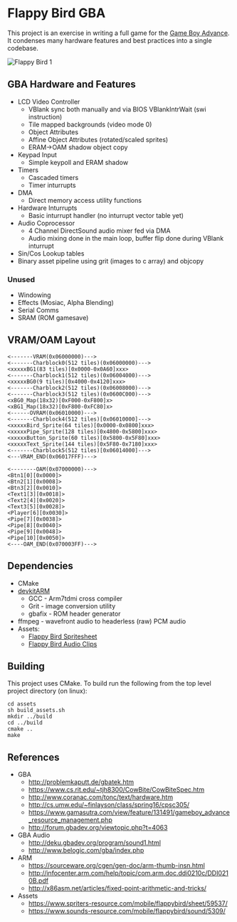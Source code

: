 # Flappy Bird GBA
This project is an exercise in writing a full game for the [Game Boy Advance](http://problemkaputt.de/gbatek.htm).
It condenses many hardware features and best practices into a single codebase.

![Flappy Bird 1](https://user-images.githubusercontent.com/834356/32338416-a314c9b8-bfc2-11e7-87db-8cdaad74bd60.png)

## GBA Hardware and Features
* LCD Video Controller
	* VBlank sync both manually and via BIOS VBlankIntrWait (swi instruction)
	* Tile mapped backgrounds (video mode 0)
	* Object Attributes
	* Affine Object Attributes (rotated/scaled sprites)
	* ERAM->OAM shadow object copy
* Keypad Input
	* Simple keypoll and ERAM shadow
* Timers
	* Cascaded timers
	* Timer inturrupts
* DMA
	* Direct memory access utility functions
* Hardware Inturrupts
	* Basic inturrupt handler (no inturrupt vector table yet)
* Audio Coprocessor
	* 4 Channel DirectSound audio mixer fed via DMA
	* Audio mixing done in the main loop, buffer flip done during VBlank inturrupt
* Sin/Cos Lookup tables
* Binary asset pipeline using grit (images to c array) and objcopy

### Unused
* Windowing
* Effects (Mosiac, Alpha Blending)
* Serial Comms
* SRAM (ROM gamesave)

## VRAM/OAM Layout
```
<-------VRAM(0x06000000)--->
<-------Charblock0(512 tiles)(0x06000000)--->
<xxxxxBG1(83 tiles)[0x0000-0x0A60]xxx>
<-------Charblock1(512 tiles)(0x06004000)--->
<xxxxxBG0(9 tiles)[0x4000-0x4120]xxx>
<-------Charblock2(512 tiles)(0x06008000)--->
<-------Charblock3(512 tiles)(0x0600C000)--->
<xBG0_Map(18x32)[0xF000-0xF800]x>
<xBG1_Map(18x32)[0xF800-0xFC80]x>
<------OVRAM(0x06010000)--->
<-------Charblock4(512 tiles)[0x06010000]--->
<xxxxxBird_Sprite(64 tiles)[0x0000-0x0800]xxx>
<xxxxxPipe_Sprite(128 tiles)[0x4800-0x5800]xxx>
<xxxxxButton_Sprite(60 tiles)[0x5800-0x5F80]xxx>
<xxxxxText_Sprite(144 tiles)[0x5F80-0x7180]xxx>
<-------Charblock5(512 tiles)[0x06014000]--->
<---VRAM_END(0x06017FFF)--->

<--------OAM(0x07000000)--->
<Btn1[0][0x0000]>
<Btn2[1][0x0008]>
<Btn3[2][0x0010]>
<Text1[3][0x0018]>
<Text2[4][0x0020]>
<Text3[5][0x0028]>
<Player[6][0x0030]>
<Pipe[7][0x0038]>
<Pipe[8][0x0040]>
<Pipe[9][0x0048]>
<Pipe[10][0x0050]>
<----OAM_END(0x070003FF)--->
```

## Dependencies
* CMake
* [devkitARM](https://sourceforge.net/projects/devkitpro/files/devkitARM/)
	* GCC - Arm7tdmi cross compiler
	* Grit - image conversion utility
	* gbafix - ROM header generator
* ffmpeg - wavefront audio to headerless (raw) PCM audio
* Assets:
	* [Flappy Bird Spritesheet](https://www.spriters-resource.com/mobile/flappybird/sheet/59537/)
	* [Flappy Bird Audio Clips](https://www.sounds-resource.com/mobile/flappybird/sound/5309/)

## Building
This project uses CMake. To build run the following from the top level project directory (on linux):
```
cd assets
sh build_assets.sh
mkdir ../build
cd ../build
cmake ..
make
```

## References
* GBA
	* http://problemkaputt.de/gbatek.htm
	* https://www.cs.rit.edu/~tjh8300/CowBite/CowBiteSpec.htm
	* http://www.coranac.com/tonc/text/hardware.htm
	* http://cs.umw.edu/~finlayson/class/spring16/cpsc305/
	* https://www.gamasutra.com/view/feature/131491/gameboy_advance_resource_management.php
	* http://forum.gbadev.org/viewtopic.php?t=4063
* GBA Audio
	* http://deku.gbadev.org/program/sound1.html
	* http://www.belogic.com/gba/index.php
* ARM
	* https://sourceware.org/cgen/gen-doc/arm-thumb-insn.html
	* http://infocenter.arm.com/help/topic/com.arm.doc.ddi0210c/DDI0210B.pdf
	* http://x86asm.net/articles/fixed-point-arithmetic-and-tricks/
* Assets
	* https://www.spriters-resource.com/mobile/flappybird/sheet/59537/
	* https://www.sounds-resource.com/mobile/flappybird/sound/5309/
